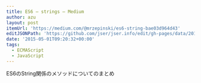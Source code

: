 ```yaml
---
title: ES6 — strings — Medium
author: azu
layout: post
itemUrl: 'https://medium.com/@mrzepinski/es6-string-bae03d964d43'
editJSONPath: 'https://github.com/jser/jser.info/edit/gh-pages/data/2015/05/index.json'
date: '2015-05-01T09:20:32+00:00'
tags:
  - ECMAScript
  - JavaScript
---
```

ES6のString関係のメソッドについてのまとめ
